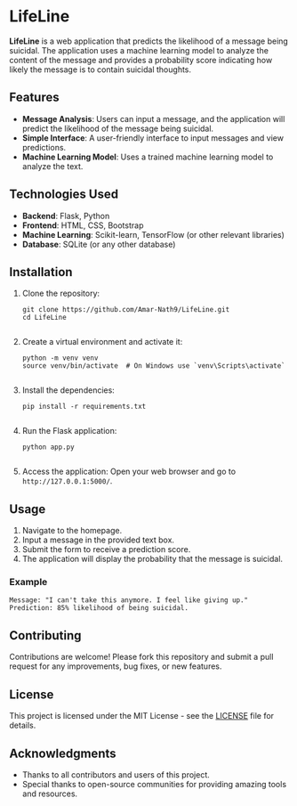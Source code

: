 <!DOCTYPE html>
<html lang="en">
<head>
    <meta charset="UTF-8">
    <meta name="viewport" content="width=device-width, initial-scale=1.0">
</head>
<body>

<h1>LifeLine</h1>

<p><strong>LifeLine</strong> is a web application that predicts the likelihood of a message being suicidal. The application uses a machine learning model to analyze the content of the message and provides a probability score indicating how likely the message is to contain suicidal thoughts.</p>

<h2>Features</h2>
<ul>
    <li><strong>Message Analysis</strong>: Users can input a message, and the application will predict the likelihood of the message being suicidal.</li>
    <li><strong>Simple Interface</strong>: A user-friendly interface to input messages and view predictions.</li>
    <li><strong>Machine Learning Model</strong>: Uses a trained machine learning model to analyze the text.</li>
</ul>

<h2>Technologies Used</h2>
<ul>
    <li><strong>Backend</strong>: Flask, Python</li>
    <li><strong>Frontend</strong>: HTML, CSS, Bootstrap</li>
    <li><strong>Machine Learning</strong>: Scikit-learn, TensorFlow (or other relevant libraries)</li>
    <li><strong>Database</strong>: SQLite (or any other database)</li>
</ul>

<h2>Installation</h2>
<ol>
    <li>Clone the repository:
        <pre><code>git clone https://github.com/Amar-Nath9/LifeLine.git
cd LifeLine
        </code></pre>
    </li>
    <li>Create a virtual environment and activate it:
        <pre><code>python -m venv venv
source venv/bin/activate  # On Windows use `venv\Scripts\activate`
        </code></pre>
    </li>
    <li>Install the dependencies:
        <pre><code>pip install -r requirements.txt
        </code></pre>
    </li>
    <li>Run the Flask application:
        <pre><code>python app.py
        </code></pre>
    </li>
    <li>Access the application: Open your web browser and go to <code>http://127.0.0.1:5000/</code>.</li>
</ol>

<h2>Usage</h2>
<ol>
    <li>Navigate to the homepage.</li>
    <li>Input a message in the provided text box.</li>
    <li>Submit the form to receive a prediction score.</li>
    <li>The application will display the probability that the message is suicidal.</li>
</ol>

<h3>Example</h3>
<pre><code>Message: "I can't take this anymore. I feel like giving up."
Prediction: 85% likelihood of being suicidal.
</code></pre>

<h2>Contributing</h2>
<p>Contributions are welcome! Please fork this repository and submit a pull request for any improvements, bug fixes, or new features.</p>

<h2>License</h2>
<p>This project is licensed under the MIT License - see the <a href="LICENSE">LICENSE</a> file for details.</p>

<h2>Acknowledgments</h2>
<ul>
    <li>Thanks to all contributors and users of this project.</li>
    <li>Special thanks to open-source communities for providing amazing tools and resources.</li>
</ul>

</body>
</html>
